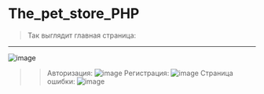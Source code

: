 # The_pet_store_PHP
> Так выглядит главная страница:
---
![image](https://github.com/AntonPolovoy21/The_pet_store_PHP/assets/92354499/b53323ab-23b7-4f91-832e-8a5e07a82638)
>> Авторизация:
![image](https://github.com/AntonPolovoy21/The_pet_store_PHP/assets/92354499/f3a05b58-ea56-4e27-94fd-07223e19563c)
> Регистрация:
![image](https://github.com/AntonPolovoy21/The_pet_store_PHP/assets/92354499/424539a7-cec0-49a7-b371-fd997df2d94d)
> Страница ошибки:
![image](https://github.com/AntonPolovoy21/The_pet_store_PHP/assets/92354499/d140f08d-4078-4d74-9ba4-a845c6adf7eb)

